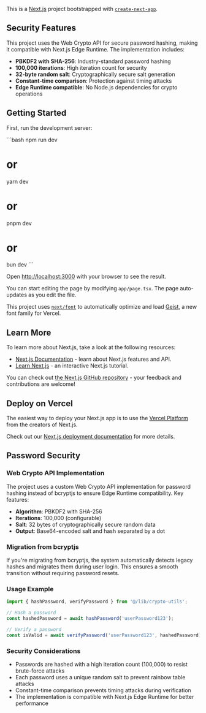 This is a [Next.js](https://nextjs.org) project bootstrapped with [`create-next-app`](https://nextjs.org/docs/app/api-reference/cli/create-next-app).

## Security Features

This project uses the Web Crypto API for secure password hashing, making it compatible with Next.js Edge Runtime. The implementation includes:

- **PBKDF2 with SHA-256**: Industry-standard password hashing
- **100,000 iterations**: High iteration count for security
- **32-byte random salt**: Cryptographically secure salt generation
- **Constant-time comparison**: Protection against timing attacks
- **Edge Runtime compatible**: No Node.js dependencies for crypto operations

## Getting Started

First, run the development server:

\`\`\`bash
npm run dev
# or
yarn dev
# or
pnpm dev
# or
bun dev
\`\`\`

Open [http://localhost:3000](http://localhost:3000) with your browser to see the result.

You can start editing the page by modifying `app/page.tsx`. The page auto-updates as you edit the file.

This project uses [`next/font`](https://nextjs.org/docs/app/building-your-application/optimizing/fonts) to automatically optimize and load [Geist](https://vercel.com/font), a new font family for Vercel.

## Learn More

To learn more about Next.js, take a look at the following resources:

- [Next.js Documentation](https://nextjs.org/docs) - learn about Next.js features and API.
- [Learn Next.js](https://nextjs.org/learn) - an interactive Next.js tutorial.

You can check out [the Next.js GitHub repository](https://github.com/vercel/next.js) - your feedback and contributions are welcome!

## Deploy on Vercel

The easiest way to deploy your Next.js app is to use the [Vercel Platform](https://vercel.com/new?utm_medium=default-template&filter=next.js&utm_source=create-next-app&utm_campaign=create-next-app-readme) from the creators of Next.js.

Check out our [Next.js deployment documentation](https://nextjs.org/docs/app/building-your-application/deploying) for more details.

## Password Security

### Web Crypto API Implementation

The project uses a custom Web Crypto API implementation for password hashing instead of bcryptjs to ensure Edge Runtime compatibility. Key features:

- **Algorithm**: PBKDF2 with SHA-256
- **Iterations**: 100,000 (configurable)
- **Salt**: 32 bytes of cryptographically secure random data
- **Output**: Base64-encoded salt and hash separated by a dot

### Migration from bcryptjs

If you're migrating from bcryptjs, the system automatically detects legacy hashes and migrates them during user login. This ensures a smooth transition without requiring password resets.

### Usage Example

```typescript
import { hashPassword, verifyPassword } from '@/lib/crypto-utils';

// Hash a password
const hashedPassword = await hashPassword('userPassword123');

// Verify a password
const isValid = await verifyPassword('userPassword123', hashedPassword);
```

### Security Considerations

- Passwords are hashed with a high iteration count (100,000) to resist brute-force attacks
- Each password uses a unique random salt to prevent rainbow table attacks
- Constant-time comparison prevents timing attacks during verification
- The implementation is compatible with Next.js Edge Runtime for better performance